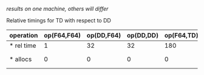 *results on one machine, others will differ*

Relative timings for TD with respect to DD

| operation  | op(F64,F64) | op(DD,F64) | op(DD,DD) | op(F64,TD) | op(DD,TD) | op(TD,TD) |
|------------|-------------|------------|-----------|------------|-----------|-----------|
| * rel time | 1           | 32         | 32        | 180        |130        |       240 |
| * allocs   | 0           | 0          | 0         | 0          |0          | 9, 176 bytes |

